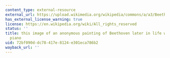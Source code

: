 ```yaml
---
content_type: external-resource
external_url: https://upload.wikimedia.org/wikipedia/commons/a/a3/Beethovenhome.JPG
has_external_license_warning: true
license: https://en.wikipedia.org/wiki/All_rights_reserved
status: ''
title: this image of an anonymous painting of Beethoven later in life working at the
  piano
uid: 72bf090d-dc78-417e-8124-e301eca786b2
wayback_url: ''
---
```

